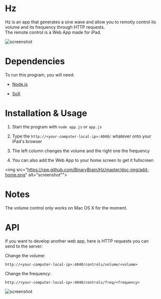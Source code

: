 Hz
===

Hz is an app that generates a sine wave and allow you to remotly control its volume and its frequency through HTTP requests.  
The remote control is a Web App made for iPad.

<img src="https://raw.github.com/BinaryBrain/Hz/master/doc-img/placeit.png" alt="screenshot">

Dependencies
===

To run this program, you will need:

- [Node.js](http://nodejs.org#download)

- [SoX](http://sox.sourceforge.net/)

Installation & Usage
===

1. Start the program with `node app.js` or `app.js`

2. Type the `http://<your-computer-local-ip>:4040/` whatever onto your iPad's browser

3. The left column changes the volume and the right one the frequency

4. You can also add the Web App to your home screen to get it fullscreen

<img src="https://raw.github.com/BinaryBrain/Hz/master/doc-img/add-home.png" alt="screenshot"">


Notes
===

The volume control only works on Mac OS X for the moment.


API
===

If you want to develop another web app, here is HTTP requests you can send to the server:

Change the volume:

```
http://<your-computer-local-ip>:4040/controls/volume/<volume>
```

Change the frequency:

```
http://<your-computer-local-ip>:4040/controls/freq/<frequency>
```

<img src="https://raw.github.com/BinaryBrain/Hz/master/doc-img/placeit2.png" alt="screenshot">
